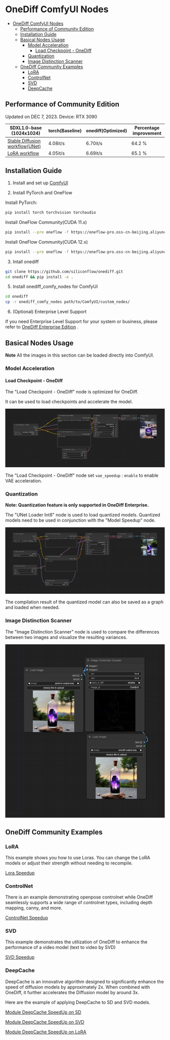 # OneDiff ComfyUI Nodes

- [OneDiff ComfyUI Nodes](#onediff-comfyui-nodes)
  - [Performance of Community Edition](#performance-of-community-edition)
  - [Installation Guide](#installation-guide)
  - [Basical Nodes Usage](#basical-nodes-usage)
    - [Model Acceleration](#model-acceleration)
      - [Load Checkpoint - OneDiff](#load-checkpoint---onediff)
    - [Quantization](#quantization)
    - [Image Distinction Scanner](#image-distinction-scanner)
  - [OneDiff Community Examples](#onediff-community-examples)
    - [LoRA](#lora)
    - [ControlNet](#controlnet)
    - [SVD](#svd)
    - [DeepCache](#deepcache)


## Performance of Community Edition

Updated on DEC 7, 2023. Device: RTX 3090

| SDXL1.0-base (1024x1024)                                       | torch(Baseline) | onediff(Optimized) | Percentage improvement |
| -------------------------------------------------------------- | --------------- | ------------------ | ---------------------- |
| [Stable Diffusion workflow(UNet)](workflows/model-speedup.png) | 4.08it/s        | 6.70it/s           | 64.2 %                 |
| [LoRA workflow](workflows/model-speedup-lora.png)              | 4.05it/s        | 6.69it/s           | 65.1 %                 |


## Installation Guide

1. Install and set up [ComfyUI](https://github.com/comfyanonymous/ComfyUI)


2. Install PyTorch and OneFlow

Install PyTorch:

```bash
pip install torch torchvision torchaudio
```

Install OneFlow Community(CUDA 11.x)

```bash
pip install --pre oneflow -f https://oneflow-pro.oss-cn-beijing.aliyuncs.com/branch/community/cu118
```

Install OneFlow Community(CUDA 12.x)

```bash
pip install --pre oneflow -f https://oneflow-pro.oss-cn-beijing.aliyuncs.com/branch/community/cu121
```

3. Intall onediff

```bash
git clone https://github.com/siliconflow/onediff.git
cd onediff && pip install -e .
```

5. Install onediff_comfy_nodes for ComfyUI

```bash
cd onediff
cp -r onediff_comfy_nodes path/to/ComfyUI/custom_nodes/
```

6. (Optional) Enterprise Level Support

If you need Enterprise Level Support for your system or business, please refer to [OneDiff Enterprise Edition](https://github.com/siliconflow/onediff/blob/main/README.md#onediff-enterprise-edition) .




## Basical Nodes Usage

**Note** All the images in this section can be loaded directly into ComfyUI. 

### Model Acceleration

#### Load Checkpoint - OneDiff

The "Load Checkpoint - OneDiff" node  is optimized for OneDiff. 

It can be used to load checkpoints and accelerate the model.

![](workflows/model-speedup.png)


The "Load Checkpoint - OneDiff" node  set `vae_speedup` :  `enable` to enable VAE acceleration.


### Quantization

**Note: Quantization feature is only supported in OneDiff Enterprise.**

The "UNet Loader Int8" node is used to load quantized models. Quantized models need to be used in conjunction with the "Model Speedup" node.

![](workflows/int8-speedup.png)

The compilation result of the quantized model can also be saved as a graph and loaded when needed.

### Image Distinction Scanner

The "Image Distinction Scanner" node is used to compare the differences between two images and visualize the resulting variances.

![](workflows/image-distinction-scanner.png)

## OneDiff Community Examples 

### LoRA                  

This example shows you how to use Loras. You can change the LoRA models or adjust their strength without needing to recompile.

[Lora Speedup](workflows/model-speedup-lora.png)

### ControlNet

There is an example demonstrating openpose controlnet while OneDiff seamlessly supports a wide range of controlnet types, including depth mapping, canny, and more.

[ControlNet Speedup](workflows/model-speedup-controlnet.png)

### SVD

This example demonstrates the utilization of OneDiff to enhance the performance of a video model (text to video by SVD)

[SVD Speedup](workflows/text-to-video-speedup.png)

### DeepCache

DeepCache is an innovative algorithm designed to significantly enhance the speed of diffusion models by approximately 2x. When combined with OneDiff, it further accelerates the Diffusion model by around 3x.

Here are the example of applying DeepCache to SD and SVD models.

[Module DeepCache SpeedUp on SD](workflows/deep-cache.png)

[Module DeepCache SpeedUp on SVD](workflows/svd-deepcache.png)

[Module DeepCache SpeedUp on LoRA](workflows/lora_deepcache/README.md)





